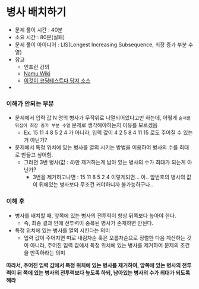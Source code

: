 # 병사 배치하기

- 문제 풀이 시간 : 40분
- 소요 시간 : 80분(실패)
- 문제 풀이 아이디어 : LIS(Longest Increasing Subsequence, 최장 증가 부분 수열)
- 참고
    - 인프런 강의
    - [Namu Wiki](https://namu.wiki/w/%EC%B5%9C%EC%9E%A5%20%EC%A6%9D%EA%B0%80%20%EB%B6%80%EB%B6%84%20%EC%88%98%EC%97%B4)
    - [이것이 코딩테스트다 답지 소스](https://github.com/ndb796/python-for-coding-test/blob/master/16/4.java)
- 

### 이해가 안되는 부분

- 문제에서 입력 값 N 명의 병사가 무작위로 나열되어있다고만 하는데, 어떻게 `순서를 뒤집어 최장 증가 부분 수열` 문제로 생각해야하는지 이유를 모르겠음
  - Ex. 15 11 4 8 5 2 4 가 아니라, 입력 값이 4 2 5 8 4 11 15 로도 주어질 수 있는거 아닌가?
- 문제에서 특정 위치에 있는 병사를 열외 시키는 방법을 이용하여 병사의 수를 최대로 만들고 싶어함.
  - 그러면 3번 병사(값 : 4)만 제거하는게 남아 있는 병사의 수가 최대가 되는게 아닌가? 
    - 3번을 제거하고나면 : 15 11 8 5 2 4 이렇게되면... 아.. 앞번호의 병사의 값이 뒤에있는 병사보다 무조건 커야하니까 불가능하구나..

### 이해 후

- 병사를 배치할 때, 앞쪽에 있는 병사의 전투력이 항상 뒤쪽보다 높아야 한다. 
    - 즉, 최종 결과 안에 전투력이 중복된 병사가 존재하면 안된다.
- 특정 위치에 있는 병사를 열외 시킨다는 의미
  - 입력 값이 주어지면 따로 내림차순 혹은 오름차순으로 정렬한 다음 계산하는 것이 아니라, 주어진 입력 값에서 특정 위치에 있는 병사를 제거하여 문제의 조건을 만족하라는 의미

__따라서, 주어진 입력 값에서 특정 위치에 있는 병사를 제거하여, 앞쪽에 있는 병사의 전투력이 뒤 쪽에 있는 병사의 전투력보다 높도록 하되, 남아있는 병사의 수가 최대가 되도록 해라__


